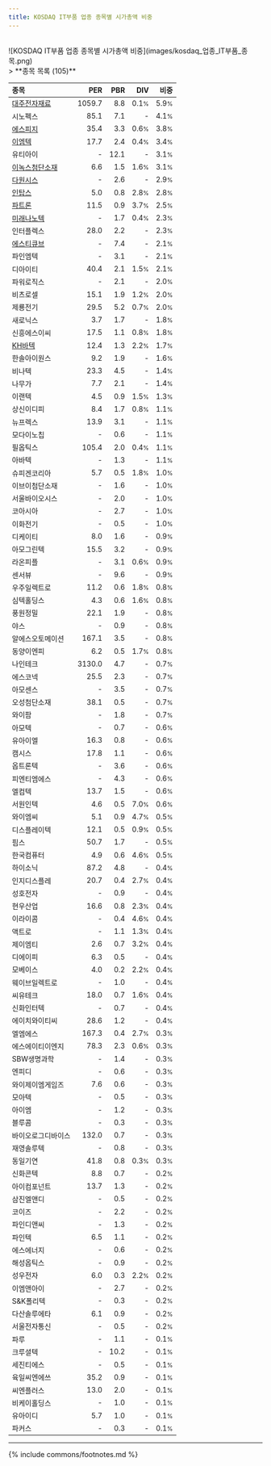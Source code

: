 ```yaml
---
title: KOSDAQ IT부품 업종 종목별 시가총액 비중
---
```

<br>
![KOSDAQ IT부품 업종 종목별 시가총액 비중](images/kosdaq_업종_IT부품_종목.png)
<br>
> **종목 목록 (105)**<a id="list"></a>

| **종목** | **PER** | **PBR** | **DIV** | **비중** |
| :------- | ------: | ------: | ------: | -------: |
| [대주전자재료](/078600/) | 1059.7 | 8.8 | 0.1<small>%</small> | 5.9<small>%</small> |
| 시노펙스 | 85.1 | 7.1 | - | 4.1<small>%</small> |
| [에스피지](/058610/) | 35.4 | 3.3 | 0.6<small>%</small> | 3.8<small>%</small> |
| [이엠텍](/091120/) | 17.7 | 2.4 | 0.4<small>%</small> | 3.4<small>%</small> |
| 유티아이 | - | 12.1 | - | 3.1<small>%</small> |
| [이녹스첨단소재](/272290/) | 6.6 | 1.5 | 1.6<small>%</small> | 3.1<small>%</small> |
| [다원시스](/068240/) | - | 2.6 | - | 2.9<small>%</small> |
| [인탑스](/049070/) | 5.0 | 0.8 | 2.8<small>%</small> | 2.8<small>%</small> |
| [파트론](/091700/) | 11.5 | 0.9 | 3.7<small>%</small> | 2.5<small>%</small> |
| [미래나노텍](/095500/) | - | 1.7 | 0.4<small>%</small> | 2.3<small>%</small> |
| 인터플렉스 | 28.0 | 2.2 | - | 2.3<small>%</small> |
| [에스티큐브](/052020/) | - | 7.4 | - | 2.1<small>%</small> |
| 파인엠텍 | - | 3.1 | - | 2.1<small>%</small> |
| 디아이티 | 40.4 | 2.1 | 1.5<small>%</small> | 2.1<small>%</small> |
| 파워로직스 | - | 2.1 | - | 2.0<small>%</small> |
| 비츠로셀 | 15.1 | 1.9 | 1.2<small>%</small> | 2.0<small>%</small> |
| 제룡전기 | 29.5 | 5.2 | 0.7<small>%</small> | 2.0<small>%</small> |
| 새로닉스 | 3.7 | 1.7 | - | 1.8<small>%</small> |
| 신흥에스이씨 | 17.5 | 1.1 | 0.8<small>%</small> | 1.8<small>%</small> |
| [KH바텍](/060720/) | 12.4 | 1.3 | 2.2<small>%</small> | 1.7<small>%</small> |
| 한솔아이원스 | 9.2 | 1.9 | - | 1.6<small>%</small> |
| 비나텍 | 23.3 | 4.5 | - | 1.4<small>%</small> |
| 나무가 | 7.7 | 2.1 | - | 1.4<small>%</small> |
| 이랜텍 | 4.5 | 0.9 | 1.5<small>%</small> | 1.3<small>%</small> |
| 상신이디피 | 8.4 | 1.7 | 0.8<small>%</small> | 1.1<small>%</small> |
| 뉴프렉스 | 13.9 | 3.1 | - | 1.1<small>%</small> |
| 모다이노칩 | - | 0.6 | - | 1.1<small>%</small> |
| 필옵틱스 | 105.4 | 2.0 | 0.4<small>%</small> | 1.1<small>%</small> |
| 아바텍 | - | 1.3 | - | 1.1<small>%</small> |
| 슈피겐코리아 | 5.7 | 0.5 | 1.8<small>%</small> | 1.0<small>%</small> |
| 이브이첨단소재 | - | 1.6 | - | 1.0<small>%</small> |
| 서울바이오시스 | - | 2.0 | - | 1.0<small>%</small> |
| 코아시아 | - | 2.7 | - | 1.0<small>%</small> |
| 이화전기 | - | 0.5 | - | 1.0<small>%</small> |
| 디케이티 | 8.0 | 1.6 | - | 0.9<small>%</small> |
| 아모그린텍 | 15.5 | 3.2 | - | 0.9<small>%</small> |
| 라온피플 | - | 3.1 | 0.6<small>%</small> | 0.9<small>%</small> |
| 센서뷰 | - | 9.6 | - | 0.9<small>%</small> |
| 우주일렉트로 | 11.2 | 0.6 | 1.8<small>%</small> | 0.8<small>%</small> |
| 심텍홀딩스 | 4.3 | 0.6 | 1.6<small>%</small> | 0.8<small>%</small> |
| 풍원정밀 | 22.1 | 1.9 | - | 0.8<small>%</small> |
| 야스 | - | 0.9 | - | 0.8<small>%</small> |
| 알에스오토메이션 | 167.1 | 3.5 | - | 0.8<small>%</small> |
| 동양이엔피 | 6.2 | 0.5 | 1.7<small>%</small> | 0.8<small>%</small> |
| 나인테크 | 3130.0 | 4.7 | - | 0.7<small>%</small> |
| 에스코넥 | 25.5 | 2.3 | - | 0.7<small>%</small> |
| 아모센스 | - | 3.5 | - | 0.7<small>%</small> |
| 오성첨단소재 | 38.1 | 0.5 | - | 0.7<small>%</small> |
| 와이팜 | - | 1.8 | - | 0.7<small>%</small> |
| 아모텍 | - | 0.7 | - | 0.6<small>%</small> |
| 유아이엘 | 16.3 | 0.8 | - | 0.6<small>%</small> |
| 캠시스 | 17.8 | 1.1 | - | 0.6<small>%</small> |
| 옵트론텍 | - | 3.6 | - | 0.6<small>%</small> |
| 피엔티엠에스 | - | 4.3 | - | 0.6<small>%</small> |
| 엘컴텍 | 13.7 | 1.5 | - | 0.6<small>%</small> |
| 서원인텍 | 4.6 | 0.5 | 7.0<small>%</small> | 0.6<small>%</small> |
| 와이엠씨 | 5.1 | 0.9 | 4.7<small>%</small> | 0.5<small>%</small> |
| 디스플레이텍 | 12.1 | 0.5 | 0.9<small>%</small> | 0.5<small>%</small> |
| 핌스 | 50.7 | 1.7 | - | 0.5<small>%</small> |
| 한국컴퓨터 | 4.9 | 0.6 | 4.6<small>%</small> | 0.5<small>%</small> |
| 하이소닉 | 87.2 | 4.8 | - | 0.4<small>%</small> |
| 인지디스플레 | 20.7 | 0.4 | 2.7<small>%</small> | 0.4<small>%</small> |
| 성호전자 | - | 0.9 | - | 0.4<small>%</small> |
| 현우산업 | 16.6 | 0.8 | 2.3<small>%</small> | 0.4<small>%</small> |
| 이라이콤 | - | 0.4 | 4.6<small>%</small> | 0.4<small>%</small> |
| 액트로 | - | 1.1 | 1.3<small>%</small> | 0.4<small>%</small> |
| 제이엠티 | 2.6 | 0.7 | 3.2<small>%</small> | 0.4<small>%</small> |
| 디에이피 | 6.3 | 0.5 | - | 0.4<small>%</small> |
| 모베이스 | 4.0 | 0.2 | 2.2<small>%</small> | 0.4<small>%</small> |
| 웨이브일렉트로 | - | 1.0 | - | 0.4<small>%</small> |
| 씨유테크 | 18.0 | 0.7 | 1.6<small>%</small> | 0.4<small>%</small> |
| 신화인터텍 | - | 0.7 | - | 0.4<small>%</small> |
| 에이치와이티씨 | 28.6 | 1.2 | - | 0.4<small>%</small> |
| 엘엠에스 | 167.3 | 0.4 | 2.7<small>%</small> | 0.3<small>%</small> |
| 에스에이티이엔지 | 78.3 | 2.3 | 0.6<small>%</small> | 0.3<small>%</small> |
| SBW생명과학 | - | 1.4 | - | 0.3<small>%</small> |
| 엔피디 | - | 0.6 | - | 0.3<small>%</small> |
| 와이제이엠게임즈 | 7.6 | 0.6 | - | 0.3<small>%</small> |
| 모아텍 | - | 0.5 | - | 0.3<small>%</small> |
| 아이엠 | - | 1.2 | - | 0.3<small>%</small> |
| 블루콤 | - | 0.3 | - | 0.3<small>%</small> |
| 바이오로그디바이스 | 132.0 | 0.7 | - | 0.3<small>%</small> |
| 재영솔루텍 | - | 0.8 | - | 0.3<small>%</small> |
| 동일기연 | 41.8 | 0.8 | 0.3<small>%</small> | 0.3<small>%</small> |
| 신화콘텍 | 8.8 | 0.7 | - | 0.2<small>%</small> |
| 아이컴포넌트 | 13.7 | 1.3 | - | 0.2<small>%</small> |
| 삼진엘앤디 | - | 0.5 | - | 0.2<small>%</small> |
| 코이즈 | - | 2.2 | - | 0.2<small>%</small> |
| 파인디앤씨 | - | 1.3 | - | 0.2<small>%</small> |
| 파인텍 | 6.5 | 1.1 | - | 0.2<small>%</small> |
| 에스에너지 | - | 0.6 | - | 0.2<small>%</small> |
| 해성옵틱스 | - | 0.9 | - | 0.2<small>%</small> |
| 성우전자 | 6.0 | 0.3 | 2.2<small>%</small> | 0.2<small>%</small> |
| 이엠앤아이 | - | 2.7 | - | 0.2<small>%</small> |
| S&K폴리텍 | - | 0.3 | - | 0.2<small>%</small> |
| 다산솔루에타 | 6.1 | 0.9 | - | 0.2<small>%</small> |
| 서울전자통신 | - | 0.5 | - | 0.2<small>%</small> |
| 파루 | - | 1.1 | - | 0.1<small>%</small> |
| 크루셜텍 | - | 10.2 | - | 0.1<small>%</small> |
| 세진티에스 | - | 0.5 | - | 0.1<small>%</small> |
| 육일씨엔에쓰 | 35.2 | 0.9 | - | 0.1<small>%</small> |
| 씨엔플러스 | 13.0 | 2.0 | - | 0.1<small>%</small> |
| 비케이홀딩스 | - | 1.0 | - | 0.1<small>%</small> |
| 유아이디 | 5.7 | 1.0 | - | 0.1<small>%</small> |
| 파커스 | - | 0.3 | - | 0.1<small>%</small> |

---
{% include commons/footnotes.md %}